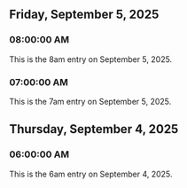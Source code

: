 ## Friday, September 5, 2025

### 08:00:00 AM

This is the 8am entry on September 5, 2025.

### 07:00:00 AM

This is the 7am entry on September 5, 2025.

## Thursday, September 4, 2025

### 06:00:00 AM

This is the 6am entry on September 4, 2025.

